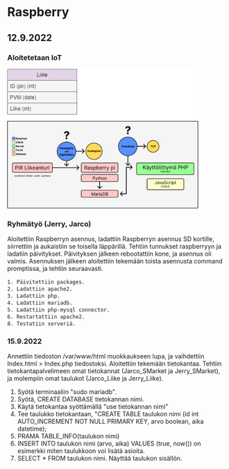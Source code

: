 # Raspberry
<h2>12.9.2022</h2>
  <h3>Aloitetetaan IoT</h3>

  ![Suunnitelma](https://github.com/jarcoheiskanen/IoT/blob/main/Images/Testi.png)

  <h3>Ryhmätyö (Jerry, Jarco)</h3>
    Aloitettiin Raspberryn asennus, ladattiin Raspberryn asennus SD kortille, siirrettiin ja aukaistiin se toisella läppärillä. Tehtiin tunnukset raspberryyn ja ladatiin päivitykset. Päivityksen jälkeen rebootattiin kone, ja asennus oli valmis. Asennuksen jälkeen aloitettiin tekemään toista asennusta command promptissa, ja tehtiin seuraavasti.
    
    1. Päivitettiin packages.
    2. Ladattiin apache2.
    3. Ladattiin php.
    4. Ladattiin mariadb.
    5. Ladattiin php-mysql connector.
    6. Restartattiin apache2.
    8. Testatiin serveriä.

  <h3>15.9.2022</h3>
  Annettiin tiedoston /var/www/html muokkaukseen lupa, ja vaihdettiin Index.html > Index.php tiedostoksi.
  Aloitettiin tekemään tietokantaa. Tehtiin tietokantapalvelimeen omat tietokannat (Jarco_SMarket ja Jerry_SMarket), ja molempiin omat taulukot (Jarco_Liike ja Jerry_Liike).
    
  1. Syötä terminaaliin "sudo mariadb".
  2. Syötä, CREATE DATABASE tietokannan nimi.
  3. Käytä tietokantaa syöttämällä "use tietokannan nimi"
  4. Tee taulukko tietokantaan, "CREATE TABLE taulukon nimi (id int AUTO_INCREMENT NOT NULL PRIMARY KEY, arvo boolean, aika datetime);
  5. PRAMA TABLE_INFO(taulukon nimi)
  6. INSERT INTO taulukon nimi (arvo, aika) VALUES (true, now()) on esimerkki miten taulukkoon voi lisätä asioita.
  7. SELECT * FROM taulukon nimi. Näyttää taulukon sisällön.
